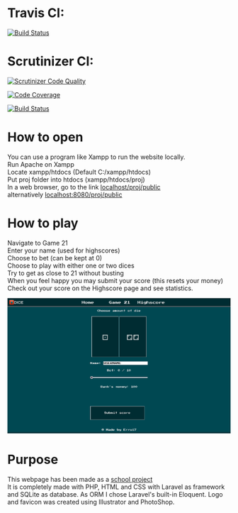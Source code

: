 <!-- Update to proj -->
# Travis CI:  

[![Build Status](https://travis-ci.org/Erru17/mvc-proj.svg?branch=main)](https://travis-ci.org/Erru17/mvc-proj)  

# Scrutinizer CI:  

[![Scrutinizer Code Quality](https://scrutinizer-ci.com/g/Erru17/mvc-proj/badges/quality-score.png?b=main)](https://scrutinizer-ci.com/g/Erru17/mvc-proj/?branch=main)  

[![Code Coverage](https://scrutinizer-ci.com/g/Erru17/mvc-proj/badges/coverage.png?b=main)](https://scrutinizer-ci.com/g/Erru17/mvc-proj/?branch=main)  

[![Build Status](https://scrutinizer-ci.com/g/Erru17/mvc-proj/badges/build.png?b=main)](https://scrutinizer-ci.com/g/Erru17/mvc-proj/build-status/main)

# How to open

You can use a program like Xampp to run the website locally.  
Run Apache on Xampp  
Locate xampp/htdocs (Default C:/xampp/htdocs)  
Put proj folder into htdocs (xampp/htdocs/proj)  
In a web browser, go to the link [localhost/proj/public](http://localhost/proj/public)  
alternatively [localhost:8080/proj/public](http://localhost:8080/proj/public)

# How to play

Navigate to Game 21  
Enter your name (used for highscores)  
Choose to bet (can be kept at 0)  
Choose to play with either one or two dices  
Try to get as close to 21 without busting  
When you feel happy you may submit your score (this resets your money)  
Check out your score on the Highscore page and see statistics.

![Preview](preview.png)

# Purpose

This webpage has been made as a [school project](https://dbwebb.se/kurser/mvc-v1/kmom10)  
It is completely made with PHP, HTML and CSS with Laravel as framework and SQLite as database. As ORM I chose Laravel's built-in Eloquent.
Logo and favicon was created using Illustrator and PhotoShop.

